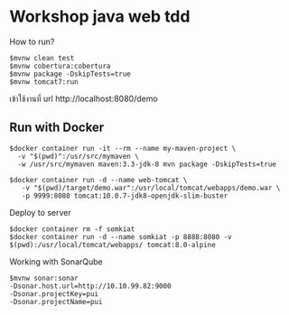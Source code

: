 # Workshop java web tdd

How to run?
```
$mvnw clean test
$mvnw cobertura:cobertura
$mvnw package -DskipTests=true
$mvnw tomcat7:run
```

เข้าใช้งานที่ url http://localhost:8080/demo

## Run with Docker
```
$docker container run -it --rm --name my-maven-project \
  -v "$(pwd)":/usr/src/mymaven \
  -w /usr/src/mymaven maven:3.3-jdk-8 mvn package -DskipTests=true

$docker container run -d --name web-tomcat \
   -v "$(pwd)/target/demo.war":/usr/local/tomcat/webapps/demo.war \
   -p 9999:8080 tomcat:10.0.7-jdk8-openjdk-slim-buster
```

Deploy to server
```
$docker container rm -f somkiat
$docker container run -d --name somkiat -p 8888:8080 -v $(pwd):/usr/local/tomcat/webapps/ tomcat:8.0-alpine
```

Working with SonarQube
```
$mvnw sonar:sonar 
-Dsonar.host.url=http://10.10.99.82:9000 
-Dsonar.projectKey=pui 
-Dsonar.projectName=pui
```

